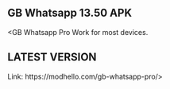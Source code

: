 ## GB Whatsapp 13.50 APK

<GB Whatsapp Pro
Work for most devices.

<h2>LATEST VERSION</h2>
Link: https://modhello.com/gb-whatsapp-pro/>
